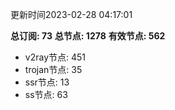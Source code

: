 更新时间2023-02-28 04:17:01

**总订阅: 73**
**总节点: 1278**
**有效节点: 562**
- v2ray节点: 451
- trojan节点: 35
- ssr节点: 13
- ss节点: 63
